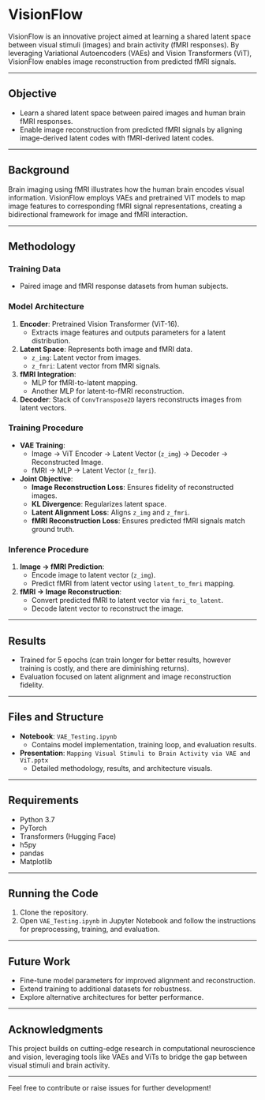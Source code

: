 # VisionFlow
VisionFlow is an innovative project aimed at learning a shared latent space between visual stimuli (images) and brain activity (fMRI responses). By leveraging Variational Autoencoders (VAEs) and Vision Transformers (ViT), VisionFlow enables image reconstruction from predicted fMRI signals.

---

## Objective

- Learn a shared latent space between paired images and human brain fMRI responses.
- Enable image reconstruction from predicted fMRI signals by aligning image-derived latent codes with fMRI-derived latent codes.

---

## Background

Brain imaging using fMRI illustrates how the human brain encodes visual information. VisionFlow employs VAEs and pretrained ViT models to map image features to corresponding fMRI signal representations, creating a bidirectional framework for image and fMRI interaction.

---

## Methodology

### Training Data
- Paired image and fMRI response datasets from human subjects.

### Model Architecture
1. **Encoder**: Pretrained Vision Transformer (ViT-16).
   - Extracts image features and outputs parameters for a latent distribution.
2. **Latent Space**: Represents both image and fMRI data.
   - `z_img`: Latent vector from images.
   - `z_fmri`: Latent vector from fMRI signals.
3. **fMRI Integration**: 
   - MLP for fMRI-to-latent mapping.
   - Another MLP for latent-to-fMRI reconstruction.
4. **Decoder**: Stack of `ConvTranspose2D` layers reconstructs images from latent vectors.

### Training Procedure
- **VAE Training**:
  - Image → ViT Encoder → Latent Vector (`z_img`) → Decoder → Reconstructed Image.
  - fMRI → MLP → Latent Vector (`z_fmri`).
- **Joint Objective**:
  - **Image Reconstruction Loss**: Ensures fidelity of reconstructed images.
  - **KL Divergence**: Regularizes latent space.
  - **Latent Alignment Loss**: Aligns `z_img` and `z_fmri`.
  - **fMRI Reconstruction Loss**: Ensures predicted fMRI signals match ground truth.

### Inference Procedure
1. **Image → fMRI Prediction**:
   - Encode image to latent vector (`z_img`).
   - Predict fMRI from latent vector using `latent_to_fmri` mapping.
2. **fMRI → Image Reconstruction**:
   - Convert predicted fMRI to latent vector via `fmri_to_latent`.
   - Decode latent vector to reconstruct the image.

---

## Results

- Trained for 5 epochs (can train longer for better results, however training is costly, and there are diminishing returns).
- Evaluation focused on latent alignment and image reconstruction fidelity.

---

## Files and Structure

- **Notebook**: `VAE_Testing.ipynb`
  - Contains model implementation, training loop, and evaluation results.
- **Presentation**: `Mapping Visual Stimuli to Brain Activity via VAE and ViT.pptx`
  - Detailed methodology, results, and architecture visuals.

---

## Requirements

- Python 3.7
- PyTorch
- Transformers (Hugging Face)
- h5py
- pandas
- Matplotlib

---

## Running the Code

1. Clone the repository.
2. Open `VAE_Testing.ipynb` in Jupyter Notebook and follow the instructions for preprocessing, training, and evaluation.

---

## Future Work

- Fine-tune model parameters for improved alignment and reconstruction.
- Extend training to additional datasets for robustness.
- Explore alternative architectures for better performance.

---

## Acknowledgments

This project builds on cutting-edge research in computational neuroscience and vision, leveraging tools like VAEs and ViTs to bridge the gap between visual stimuli and brain activity.

---

Feel free to contribute or raise issues for further development!
